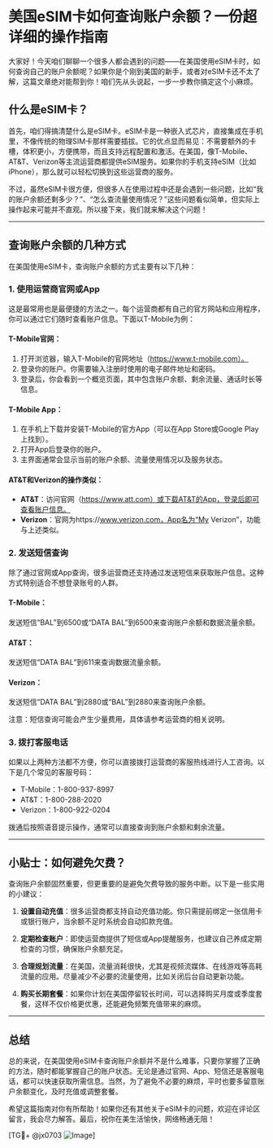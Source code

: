 # 美国eSIM卡如何查询账户余额？一份超详细的操作指南

大家好！今天咱们聊聊一个很多人都会遇到的问题——在美国使用eSIM卡时，如何查询自己的账户余额呢？如果你是个刚到美国的新手，或者对eSIM卡还不太了解，这篇文章绝对能帮到你！咱们先从头说起，一步一步教你搞定这个小麻烦。

## 什么是eSIM卡？

首先，咱们得搞清楚什么是eSIM卡。eSIM卡是一种嵌入式芯片，直接集成在手机里，不像传统的物理SIM卡那样需要插拔。它的优点显而易见：不需要额外的卡槽，体积更小，方便携带，而且支持远程配置和激活。在美国，像T-Mobile、AT&T、Verizon等主流运营商都提供eSIM服务。如果你的手机支持eSIM（比如iPhone），那么就可以轻松切换到这些运营商的服务。

不过，虽然eSIM卡很方便，但很多人在使用过程中还是会遇到一些问题，比如“我的账户余额还剩多少？”、“怎么查流量使用情况？”这些问题看似简单，但实际上操作起来可能并不直观。所以接下来，我们就来解决这个问题！

---

## 查询账户余额的几种方式

在美国使用eSIM卡，查询账户余额的方式主要有以下几种：

### 1. 使用运营商官网或App

这是最常用也是最便捷的方法之一。每个运营商都有自己的官方网站和应用程序，你可以通过它们随时查看账户信息。下面以T-Mobile为例：

#### T-Mobile官网：
1. 打开浏览器，输入T-Mobile的官网地址（https://www.t-mobile.com）。
2. 登录你的账户。你需要输入注册时使用的电子邮件地址和密码。
3. 登录后，你会看到一个概览页面，其中包含账户余额、剩余流量、通话时长等信息。

#### T-Mobile App：
1. 在手机上下载并安装T-Mobile的官方App（可以在App Store或Google Play上找到）。
2. 打开App后登录你的账户。
3. 主界面通常会显示当前的账户余额、流量使用情况以及服务状态。

#### AT&T和Verizon的操作类似：
- **AT&T**：访问官网（https://www.att.com）或下载AT&T的App，登录后即可查看账户信息。
- **Verizon**：官网为https://www.verizon.com，App名为“My Verizon”，功能与上述类似。

### 2. 发送短信查询

除了通过官网或App查询，很多运营商还支持通过发送短信来获取账户信息。这种方式特别适合不想登录账号的人群。

#### T-Mobile：
发送短信“BAL”到6500或“DATA BAL”到6500来查询账户余额和数据流量余额。

#### AT&T：
发送短信“DATA BAL”到611来查询数据流量余额。

#### Verizon：
发送短信“DATA BAL”到2880或“BAL”到2880来查询账户余额。

注意：短信查询可能会产生少量费用，具体请参考运营商的相关说明。

### 3. 拨打客服电话

如果以上两种方法都不方便，你可以直接拨打运营商的客服热线进行人工咨询。以下是几个常见的客服号码：

- T-Mobile：1-800-937-8997
- AT&T：1-800-288-2020
- Verizon：1-800-922-0204

拨通后按照语音提示操作，通常可以直接查询到账户余额和剩余流量。

---

## 小贴士：如何避免欠费？

查询账户余额固然重要，但更重要的是避免欠费导致的服务中断。以下是一些实用的小建议：

1. **设置自动充值**：很多运营商都支持自动充值功能。你只需提前绑定一张信用卡或银行账户，当余额不足时系统会自动扣款充值。
   
2. **定期检查账户**：即使运营商提供了短信或App提醒服务，也建议自己养成定期检查的习惯，确保账户余额充足。

3. **合理规划流量**：在美国，流量消耗很快，尤其是视频流媒体、在线游戏等高耗流量的应用。尽量减少不必要的流量使用，比如关闭后台自动更新功能。

4. **购买长期套餐**：如果你计划在美国停留较长时间，可以选择购买月度或季度套餐，这样不仅价格更优惠，还能避免频繁充值带来的麻烦。

---

## 总结

总的来说，在美国使用eSIM卡查询账户余额并不是什么难事，只要你掌握了正确的方法，随时都能掌握自己的账户状态。无论是通过官网、App、短信还是客服电话，都可以快速获取所需信息。当然，为了避免不必要的麻烦，平时也要多留意账户余额变化，及时充值或调整套餐。

希望这篇指南对你有所帮助！如果你还有其他关于eSIM卡的问题，欢迎在评论区留言，我会尽力解答。最后，祝你在美生活愉快，网络畅通无阻！

[TG💪+ @jx0703 ![Image](https://github.com/user-attachments/assets/dbca1d08-cadb-493c-b0ec-ad6f7a83f270)]